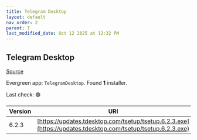 ```yaml
---
title: Telegram Desktop
layout: default
nav_order: 2
parent: T
last_modified_date: Oct 12 2025 at 12:32 PM
---
```


## Telegram Desktop

[Source](https://desktop.telegram.org/)

Evergreen app: `TelegramDesktop`. Found **1** installer.

Last check: 🟢

| Version | URI                                                                                                          |
| ------- | ------------------------------------------------------------------------------------------------------------ |
| 6.2.3   | [https://updates.tdesktop.com/tsetup/tsetup.6.2.3.exe](https://updates.tdesktop.com/tsetup/tsetup.6.2.3.exe) |
